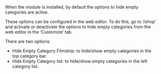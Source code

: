 When the module is installed, by default the options to hide empty categories are active.

These options can be configured in the web editor. To do this, go to ‘/shop’ and activate
or deactivate the options to hide empty categories from the web editor in the ‘Customize’ tab.

There are two options:

- Hide Empty Category Filmstrip: to hide/show empty categories in the top category bar.
- Hide Empty Category list: to hide/show empty categories in the left category list.
